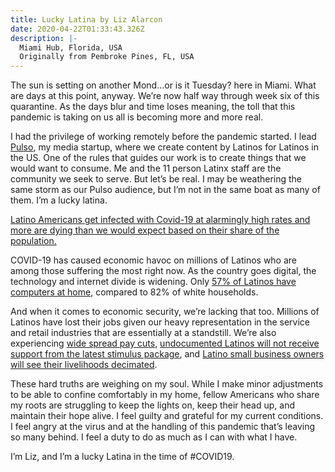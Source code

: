 ```yaml
---
title: Lucky Latina by Liz Alarcon
date: 2020-04-22T01:33:43.326Z
description: |-
  Miami Hub, Florida, USA
  Originally from Pembroke Pines, FL, USA
---
```

The sun is setting on another Mond...or is it Tuesday? here in Miami. What are days at this point, anyway. We’re now half way through week six of this quarantine. As the days blur and time loses meaning, the toll that this pandemic is taking on us all is becoming more and more real.

I had the privilege of working remotely before the pandemic started. I lead [Pulso](https://www.google.com/url?q=https://www.google.com/url?q%3Dhttps://projectpulso.org/%26amp;sa%3DD%26amp;ust%3D1587522740032000&sa=D&ust=1587522740041000&usg=AFQjCNFM4xU0-POmAGeLh1KD4kua2Zt2sw), my media startup, where we create content by Latinos for Latinos in the US. One of the rules that guides our work is to create things that we would want to consume. Me and the 11 person Latinx staff are the community we seek to serve. But let’s be real. I may be weathering the same storm as our Pulso audience, but I’m not in the same boat as many of them. I’m a lucky latina.

[Latino Americans get infected with Covid-19 at alarmingly high rates and more are dying than we would expect based on their share of the population.](https://www.google.com/url?q=https://www.google.com/url?q%3Dhttps://www.vox.com/2020/4/17/21225610/us-coronavirus-death-rates-blacks-latinos-whites%26amp;sa%3DD%26amp;ust%3D1587522740032000&sa=D&ust=1587522740042000&usg=AFQjCNHKnqDUItPIR7KrpImhLbX6JIIeIg)

COVID-19 has caused economic havoc on millions of Latinos who are among those suffering the most right now. As the country goes digital, the technology and internet divide is widening. Only [57% of Latinos have computers at home](https://www.google.com/url?q=https://www.google.com/url?q%3Dhttps://thehill.com/latino/492621-online-campaigning-poses-new-challenge-for-reaching-minorities%26amp;sa%3DD%26amp;ust%3D1587522740033000&sa=D&ust=1587522740042000&usg=AFQjCNFmccn-w6fhsNxis0nO9HysDDkeWA), compared to 82% of white households.

And when it comes to economic security, we’re lacking that too. Millions of Latinos have lost their jobs given our heavy representation in the service and retail industries that are essentially at a standstill. We’re also experiencing [wide spread pay cuts](https://www.google.com/url?q=https://www.google.com/url?q%3Dhttps://www.pewresearch.org/fact-tank/2020/04/03/u-s-latinos-among-hardest-hit-by-pay-cuts-job-losses-due-to-coronavirus/%26amp;sa%3DD%26amp;ust%3D1587522740033000&sa=D&ust=1587522740042000&usg=AFQjCNGbrqsKtxAnf4idS-yqUlREunmpYg), [undocumented Latinos will not receive support from the latest stimulus package](https://www.google.com/url?q=https://www.google.com/url?q%3Dhttps://www.texastribune.org/2020/04/16/texas-undocumented-workers-stimulus-checks/%26amp;sa%3DD%26amp;ust%3D1587522740033000&sa=D&ust=1587522740042000&usg=AFQjCNGWuE4TT_x8ingUoZPc_mzIgcBEfA), and [Latino small business owners will see their livelihoods decimated](https://www.google.com/url?q=https://www.google.com/url?q%3Dhttps://news.yahoo.com/coronavirus-could-decimate-latino-wealth-112125711.html?guccounter%253D1%2526guce_referrer%253DaHR0cHM6Ly93d3cuZ29vZ2xlLmNvbS8%2526guce_referrer_sig%253DAQAAAA0fqw2Rr3XWZMpUpqvDtW-pQv0aV6pHxkEv-3w56Ty0iu6LJgI2HVZCjkytcLfMrS-hCJP6SLhUVDQ8WxKCGT8HH-3jTmyXColgz_lxSaqdrd-YUMxUvbT28pDjRF0rZhlU065h_nThXTjSNLLjiBmpD_pEWYiDJWL5RHTn1y9U%26amp;sa%3DD%26amp;ust%3D1587522740034000&sa=D&ust=1587522740042000&usg=AFQjCNHtNg4f1iiVevlBIIEKtgK64_Tm8A).

These hard truths are weighing on my soul. While I make minor adjustments to be able to confine comfortably in my home, fellow Americans who share my roots are struggling to keep the lights on, keep their head up, and maintain their hope alive. I feel guilty and grateful for my current conditions. I feel angry at the virus and at the handling of this pandemic that’s leaving so many behind. I feel a duty to do as much as I can with what I have.

I’m Liz, and I’m a lucky Latina in the time of #COVID19.